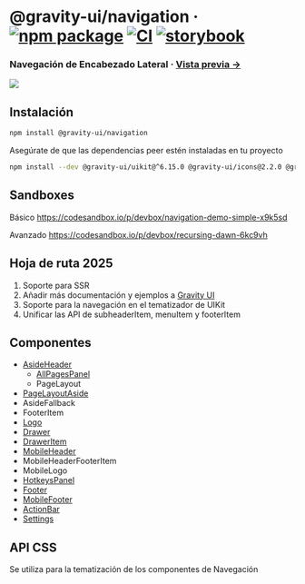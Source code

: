 # @gravity-ui/navigation &middot; [![npm package](https://img.shields.io/npm/v/@gravity-ui/navigation)](https://www.npmjs.com/package/@gravity-ui/navigation) [![CI](https://img.shields.io/github/actions/workflow/status/gravity-ui/navigation/.github/workflows/ci.yml?branch=main&label=CI&logo=github)](https://github.com/gravity-ui/navigation/actions/workflows/ci.yml?query=branch:main) [![storybook](https://img.shields.io/badge/Storybook-deployed-ff4685)](https://preview.gravity-ui.com/navigation/)

### Navegación de Encabezado Lateral &middot; [Vista previa →](https://preview.yandexcloud.dev/navigation/)

![](docs/images/showcase.png)

## Instalación

```bash
npm install @gravity-ui/navigation
```

Asegúrate de que las dependencias peer estén instaladas en tu proyecto

```bash
npm install --dev @gravity-ui/uikit@^6.15.0 @gravity-ui/icons@2.2.0 @gravity-ui/components@3.0.0 @bem-react/classname@1.6.0 react@^18.0.0 react-dom@18.0.0
```

## Sandboxes

Básico
https://codesandbox.io/p/devbox/navigation-demo-simple-x9k5sd

Avanzado
https://codesandbox.io/p/devbox/recursing-dawn-6kc9vh

## Hoja de ruta 2025

1. Soporte para SSR
2. Añadir más documentación y ejemplos a [Gravity UI](https://gravity-ui.com/ru/components/navigation/aside-header)
3. Soporte para la navegación en el tematizador de UIKit
4. Unificar las API de subheaderItem, menuItem y footerItem

## Componentes

- [AsideHeader](https://github.com/gravity-ui/navigation/tree/main/src/components/AsideHeader/README.md)
  - [AllPagesPanel](https://github.com/gravity-ui/navigation/tree/main/src/components/AllPagesPanel/README.md)
  - PageLayout
- [PageLayoutAside](https://github.com/gravity-ui/navigation/tree/main/src/components/AsideHeader/README.md)
- AsideFallback
- FooterItem
- [Logo](https://github.com/gravity-ui/navigation/tree/main/src/components/Logo/Readme.md)
- [Drawer](https://github.com/gravity-ui/navigation/tree/main/src/components/Drawer/README.md)
- [DrawerItem](https://github.com/gravity-ui/navigation/blob/main/src/components/Drawer/README.md#draweritem-props)
- [MobileHeader](https://github.com/gravity-ui/navigation/tree/main/src/components/MobileHeader/README.md)
- MobileHeaderFooterItem
- MobileLogo
- [HotkeysPanel](https://github.com/gravity-ui/navigation/tree/main/src/components/HotkeysPanel/README.md)
- [Footer](https://github.com/gravity-ui/navigation/tree/main/src/components/Footer/README.md)
- [MobileFooter](https://github.com/gravity-ui/navigation/tree/main/src/components/Footer/README.md)
- [ActionBar](https://github.com/gravity-ui/navigation/tree/main/src/components/ActionBar/README.md)
- [Settings](https://github.com/gravity-ui/navigation/tree/main/src/components/Settings/README.md)

## API CSS

Se utiliza para la tematización de los componentes de Navegación